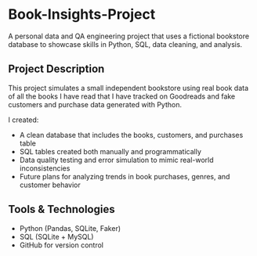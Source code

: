 # Book-Insights-Project

A personal data and QA engineering project that uses a fictional bookstore database to showcase skills in Python, SQL, data cleaning, and analysis.

## Project Description

This project simulates a small independent bookstore using real book data of all the books I have read that I have tracked on Goodreads and fake customers and purchase data generated with Python.

I created:

- A clean database that includes the books, customers, and purchases table
- SQL tables created both manually and programmatically
- Data quality testing and error simulation to mimic real-world inconsistencies
- Future plans for analyzing trends in book purchases, genres, and customer behavior

## Tools & Technologies

- Python (Pandas, SQLite, Faker)
- SQL (SQLite + MySQL)
- GitHub for version control
